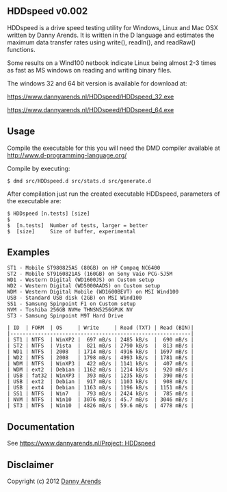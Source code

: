 HDDspeed v0.002
---------------
HDDspeed is a drive speed testing utility for Windows, 
Linux and Mac OSX written by Danny Arends. It is written 
in the D language and estimates the maximum data transfer 
rates using write(), readln(), and readRaw() functions.

Some results on a Wind100 netbook indicate Linux being 
almost 2-3 times as fast as MS windows on reading and 
writing binary files.

The windows 32 and 64 bit version is available for download at:

https://www.dannyarends.nl/HDDspeed/HDDspeed_32.exe

https://www.dannyarends.nl/HDDspeed/HDDspeed_64.exe

Usage
-----
Compile the executable for this you will need the DMD 
compiler available at http://www.d-programming-language.org/

Compile by executing:

    $ dmd src/HDDspeed.d src/stats.d src/generate.d

After compilation just run the created executable 
HDDspeed, parameters of the executable are:

    $ HDDspeed [n.tests] [size]
    $  
    $  [n.tests]  Number of tests, larger = better
    $  [size]     Size of buffer, experimental
    
Examples
--------
    ST1 - Mobile ST980825AS (80GB) on HP Compaq NC6400
    ST2 - Mobile ST9160821AS (160GB) on Sony Vaio PCG-5J5M
    WD1 - Western Digital (WD1600JS) on Custom setup
    WD2 - Western Digital (WD5000AADS) on Custom setup
    WDM - Western Digital Mobile (WD1600BEVT) on MSI Wind100
    USB - Standard USB disk (2GB) on MSI Wind100
    SS1 - Samsung Spinpoint F1 on Custom setup
    NVM - Toshiba 256GB NVMe THNSN5256GPUK NV
    ST3 - Samsung Spinpoint M9T Hard Drive

    | ID  | FORM  | OS     | Write     | Read (TXT) | Read (BIN)|
    |-----------------------------------------------------------|
    | ST1 | NTFS  | WinXP2 |  697 mB/s | 2485 kB/s  |  690 mB/s |
    | ST2 | NTFS  | Vista  |  821 mB/s | 2790 kB/s  |  813 mB/s |
    | WD1 | NTFS  | 2008   | 1714 mB/s | 4916 kB/s  | 1697 mB/s |
    | WD2 | NTFS  | 2008   | 1798 mB/s | 4993 kB/s  | 1781 mB/s |
    | WDM | NTFS  | WinXP3 |  422 mB/s | 1141 kB/s  |  407 mB/s |
    | WDM | ext2  | Debian | 1162 mB/s | 1214 kB/s  |  920 mB/s |
    | USB | fat32 | WinXP3 |  393 mB/s | 1235 kB/s  |  390 mB/s |
    | USB | ext2  | Debian |  917 mB/s | 1103 kB/s  |  908 mB/s |
    | USB | ext4  | Debian | 1163 mB/s | 1196 kB/s  | 1151 mB/s |
    | SS1 | NTFS  | Win7   |  793 mB/s | 2424 kB/s  |  785 mB/s |
    | NVM | NTFS  | Win10  | 3076 mB/s | 45.7 mB/s  | 3046 mB/s |
    | ST3 | NTFS  | Win10  | 4826 mB/s | 59.6 mB/s  | 4778 mB/s |

Documentation 
-------------

See [https://www.dannyarends.nl/Project: HDDspeed](https://www.dannyarends.nl/Project:%20HDDspeed)

Disclaimer
----------
Copyright (c) 2012 [Danny Arends](http://www.dannyarends.nl)
